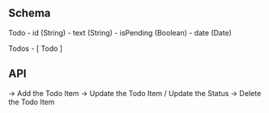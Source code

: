 ## Schema

Todo
    - id (String)
    - text (String)
    - isPending (Boolean)
    - date (Date)
    
Todos
    - [ Todo ]


## API

-> Add the Todo Item
-> Update the Todo Item / Update the Status
-> Delete the Todo Item